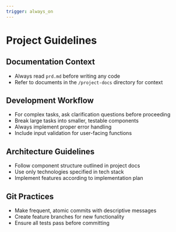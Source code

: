 ```yaml
---
trigger: always_on
---
```


# Project Guidelines

## Documentation Context

- Always read `prd.md` before writing any code
- Refer to documents in the `/project-docs` directory for context

## Development Workflow

- For complex tasks, ask clarification questions before proceeding
- Break large tasks into smaller, testable components
- Always implement proper error handling
- Include input validation for user-facing functions

## Architecture Guidelines

- Follow component structure outlined in project docs
- Use only technologies specified in tech stack
- Implement features according to implementation plan

## Git Practices

- Make frequent, atomic commits with descriptive messages
- Create feature branches for new functionality
- Ensure all tests pass before committing
